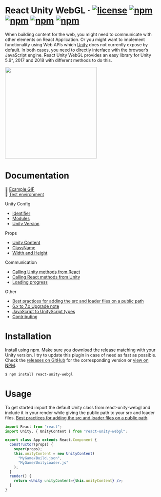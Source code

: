 # React Unity WebGL &middot; [![license](https://img.shields.io/badge/license-MIT-red.svg)]() [![npm](https://img.shields.io/npm/v/react-unity-webgl.svg)]() [![npm](https://img.shields.io/badge/build-passing-brightgreen.svg)]() [![npm](https://img.shields.io/npm/dt/react-unity-webgl.svg)]() [![npm](https://img.shields.io/badge/typescript-supported-2a507e.svg)]()

When building content for the web, you might need to communicate with other elements on React Application. Or you might want to implement functionality using Web APIs which [Unity](https://unity3d.com) does not currently expose by default. In both cases, you need to directly interface with the browser’s JavaScript engine. React Unity WebGL provides an easy library for Unity 5.6^, 2017 and 2018 with different methods to do this.

<img src="https://raw.githubusercontent.com/jeffreylanters/react-unity-webgl/master/resources/readme/logo.png" width="300px"><br />

# Documentation

👀 [Example GIF](https://raw.githubusercontent.com/jeffreylanters/react-unity-webgl/master/resources/readme/demo-video.gif)<br/>
🚀 [Test environment](https://github.com/jeffreylanters/react-unity-webgl-test)

Unity Config

- [Identifier](https://github.com/jeffreylanters/react-unity-webgl/blob/master/wiki/unity-options-id.md)
- [Modules](https://github.com/jeffreylanters/react-unity-webgl/blob/master/wiki/unity-options-modules.md)
- [Unity Version](https://github.com/jeffreylanters/react-unity-webgl/blob/master/wiki/unity-options-unity-version.md)

Props

- [Unity Content](https://github.com/jeffreylanters/react-unity-webgl/blob/master/wiki/props-unity-content.md)
- [ClassName](https://github.com/jeffreylanters/react-unity-webgl/blob/master/wiki/props-classname.md)
- [Width and Height](https://github.com/jeffreylanters/react-unity-webgl/blob/master/wiki/props-width-and-height.md)

Communication

- [Calling Unity methods from React](https://github.com/jeffreylanters/react-unity-webgl/blob/master/wiki/communication-calling-unity-methods-from-react.md)
- [Calling React methods from Unity](https://github.com/jeffreylanters/react-unity-webgl/blob/master/wiki/communication-calling-react-methods-from-unity.md)
- [Loading progress](https://github.com/jeffreylanters/react-unity-webgl/blob/master/wiki/communication-loading-progress.md)

Other

- [Best practices for adding the src and loader files on a public path]()
- [6.x to 7.x Upgrade note](https://github.com/jeffreylanters/react-unity-webgl/blob/master/wiki/other-6x-to-7x-upgrade-note)
- [JavaScript to UnityScript types](https://github.com/jeffreylanters/react-unity-webgl/blob/master/wiki/other-javascript-to-unityscript-types)
- [Contributing](https://github.com/jeffreylanters/react-unity-webgl/blob/master/wiki/other-contributing)

# Installation

Install using npm. Make sure you download the release matching with your Unity version. I try to update this plugin in case of need as fast as possible. Check the [releases on GitHub](https://github.com/jeffreylanters/react-unity-webgl/releases) for the corresponding version or [view on NPM](https://www.npmjs.com/package/react-unity-webgl).

```sh
$ npm install react-unity-webgl
```

# Usage

To get started import the default Unity class from react-unity-webgl and include it in your render while giving the public path to your src and loader files. [Best practices for adding the src and loader files on a public path](#best-practices-for-adding-the-src-and-loader-files-on-a-public-path).

```jsx
import React from "react";
import Unity, { UnityContent } from "react-unity-webgl";

export class App extends React.Component {
  constructor(props) {
    super(props);
    this.unityContent = new UnityContent(
      "MyGame/Build.json",
      "MyGame/UnityLoader.js"
    );
  }
  render() {
    return <Unity unityContent={this.unityContent} />;
  }
}
```
